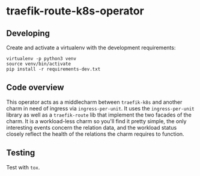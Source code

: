 # traefik-route-k8s-operator

## Developing

Create and activate a virtualenv with the development requirements:

    virtualenv -p python3 venv
    source venv/bin/activate
    pip install -r requirements-dev.txt

## Code overview

This operator acts as a middlecharm between `traefik-k8s` and another charm in 
need of ingress via `ingress-per-unit`.  It uses the `ingress-per-unit` library 
as well as a `traefik-route` lib that implement the two facades of the charm.
It is a workload-less charm so you'll find it pretty simple, the only 
interesting events concern the relation data, and the workload status closely
reflect the health of the relations the charm requires to function.

## Testing

Test with `tox`.